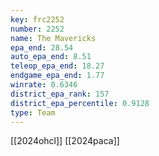 ```yaml
---
key: frc2252
number: 2252
name: The Mavericks
epa_end: 28.54
auto_epa_end: 8.51
teleop_epa_end: 18.27
endgame_epa_end: 1.77
winrate: 0.6346
district_epa_rank: 157
district_epa_percentile: 0.9128
type: Team
---
```

[[2024ohcl]]
[[2024paca]]
